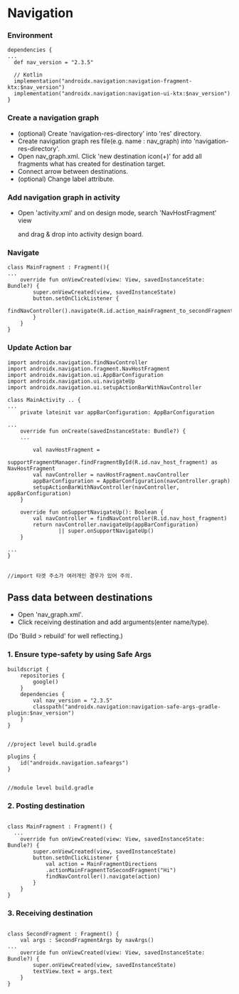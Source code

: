 <h1>Navigation</h1>



<h3> Environment</h3>

`````ko
dependencies {
...
  def nav_version = "2.3.5"

  // Kotlin
  implementation("androidx.navigation:navigation-fragment-ktx:$nav_version")
  implementation("androidx.navigation:navigation-ui-ktx:$nav_version")
}
`````





<h3>Create a navigation graph</h3>

+ (optional) Create 'navigation-res-directory' into 'res' directory.
+ Create navigation graph res file(e.g. name : nav_graph) into 'navigation-res-directory'.
+ Open nav_graph.xml. Click 'new destination icon(+)' for add all fragments what has created for destination target.
+ Connect arrow between destinations.
+ (optional) Change label attribute.





<h3>Add navigation graph in activity</h3>

+ Open 'activity.xml' and on design mode, search 'NavHostFragment' view 

  and drag & drop into activity design board.



<h3>Navigate</h3>

`````ko
class MainFragment : Fragment(){
...
    override fun onViewCreated(view: View, savedInstanceState: Bundle?) {
        super.onViewCreated(view, savedInstanceState)
        button.setOnClickListener {
            findNavController().navigate(R.id.action_mainFragment_to_secondFragment)
        }
    }
}
`````



<h3>Update Action bar</h3>

`````ko
import androidx.navigation.findNavController
import androidx.navigation.fragment.NavHostFragment
import androidx.navigation.ui.AppBarConfiguration
import androidx.navigation.ui.navigateUp
import androidx.navigation.ui.setupActionBarWithNavController

class MainActivity .. {
...
	private lateinit var appBarConfiguration: AppBarConfiguration

...
	override fun onCreate(savedInstanceState: Bundle?) {
    ...

    	val navHostFragment =
        	supportFragmentManager.findFragmentById(R.id.nav_host_fragment) as 				NavHostFragment
    	val navController = navHostFragment.navController
    	appBarConfiguration = AppBarConfiguration(navController.graph)
    	setupActionBarWithNavController(navController, appBarConfiguration)
	}
	
	override fun onSupportNavigateUp(): Boolean {
    	val navController = findNavController(R.id.nav_host_fragment)
    	return navController.navigateUp(appBarConfiguration)
        	    || super.onSupportNavigateUp()
	}

...
}


//import 타겟 주소가 여러개인 경우가 있어 주의.
`````





<h2>Pass data between destinations</h2>

+ Open 'nav_graph.xml'.
+ Click receiving destination and add arguments(enter name/type).

(Do 'Build > rebuild' for well reflecting.)

<h3>1. Ensure type-safety by using Safe Args</h3>

`````ko
buildscript {
    repositories {
        google()
    }
    dependencies {
        val nav_version = "2.3.5"
        classpath("androidx.navigation:navigation-safe-args-gradle-plugin:$nav_version")
    }
}


//project level build.gradle
`````

`````ko
plugins {
    id("androidx.navigation.safeargs")
}


//module level build.gradle
`````

<h3>2. Posting destination</h3>

`````ko

class MainFragment : Fragment() {
  ...
    override fun onViewCreated(view: View, savedInstanceState: Bundle?) {
        super.onViewCreated(view, savedInstanceState)
        button.setOnClickListener {
            val action = MainFragmentDirections
            .actionMainFragmentToSecondFragment("Hi")
            findNavController().navigate(action)
        }
    }
}
`````

<h3>3. Receiving destination</h3>

`````ko

class SecondFragment : Fragment() {
    val args : SecondFragmentArgs by navArgs()
...
    override fun onViewCreated(view: View, savedInstanceState: Bundle?) {
        super.onViewCreated(view, savedInstanceState)
        textView.text = args.text
    }
}
`````
